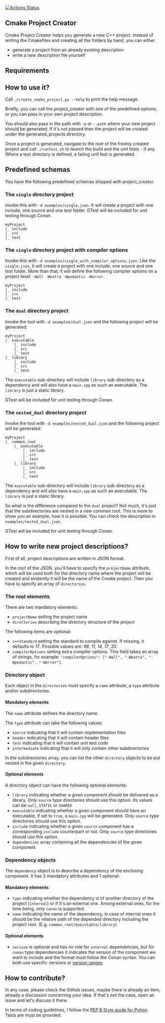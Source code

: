 [![Actions Status](https://github.com/sandordargo/cmake-project-creator/workflows/PythonCi/badge.svg)](https://github.com/sandordargo/cmake-project-creator/actions)

## Cmake Project Creator

Cmake Project Creator helps you generate a new C++ project. Instead of writing the Cmakefiles and creating all the folders by hand, you can either
* generate a project from an already existing description
* write a new description file yourself

## Requirements

## How to use it?

Call `./create_cmake_project.py --help` to print the help message.

Briefly, you can call the project_creator with one of the predefined options, or you can pass in your own project description.

You should also pass in the path with `-p` or `--path` where your new project should be generated. If it's not passed then the project will be created under the generated_projects directory.

Once a project is generated, navigate to the root of the freshly created project and call `./runTest.sh` to launch the build and the unit tests - if any. Where a test directory is defined, a failing unit test is generated. 

## Predefined schemas

You have the following predefined schemas shipped with project_creator. 

### The `single` directory project

Invoke this with `-d examples/single.json`. It will create a project with one include, one source and one test folder. GTest will be included for unit testing through Conan.

```
myProject
|_ include
|_ src
|_ test

``` 

### The `single` directory project with compiler options

Invoke this with `-d examples/single_with_compiler_options.json`. Like the `single.json`, it will create a project with one include, one source and one test folder. More than that, it will define the following compiler options on a project level: `-Wall -Wextra -Wpedantic -Werror`.

```
myProject
|_ include
|_ src
|_ test

``` 

### The `dual` directory project

Invoke the tool with `-d examples/dual.json` and the following project will be generated:

```
myProject
|_ executable
    |_ include
    |_ src
    |_ test
|_ library
    |_ include
    |_ src
    |_ test
```

The `executable` sub-directory will include `library` sub-directory as a dependency and will also have a `main.cpp` as such an executable. The `library` is just a static library. 

GTest will be included for unit testing through Conan.

### The `nested_dual` directory project

Invoke the tool with `-d examples/nested_dual.json` and the following project will be generated:

```
myProject
|_ common_root
    |_ executable
        |_ include
        |_ src
        |_ test
    |_ library
        |_ include
        |_ src
        |_ test
```

The `executable` sub-directory will include `library` sub-directory as a dependency and will also have a `main.cpp` as such an executable. The `library` is just a static library.

So what is the difference compared to the `dual` project? Not much, it's just that the subdirectories are nested in a new common root. This is more to show you an example, how it is possible. You can check the description in `examples/nested_dual.json`. 

GTest will be included for unit testing through Conan.

## How to write new project descriptions?

First of all, project descriptions are written in JSON format.

In the root of the JSON, you'll have to specify the `projectName` attribute, which will be used both for the directory name where the project will be created and evidently it will be the name of the Cmake project.
Then you have to specify an array of `directories`.


### The root elements

There are two mandatory elements:
- `projectName` setting the project name
- `directories` describing the directory structure of the project

The following items are optional:
- `c++Standard` setting the standard to compile against. If missing, it defaults to *17*. Possible values are: *98*, *11*, *14*, *17*, *20*.
- `compilerOptions` setting extra compiler options. This field takes an array of strings, for example: `"compilerOptions": ["-Wall", "-Wextra", "-Wpedantic", "-Werror"]`.

### Directory object

Each object in the `directories` must specify a `name` attribute, a `type` attribute and/or subdirectories.

#### Mandatory elements

The `name` attribute defines the directory name.

The `type` attribute can take the following values:
- `source` indicating that it will contain implementation files
- `header` indicating that it will contain header files
- `test` indicating that it will contain unit test code
- `intermediate` indicating that it will only contain other subdirectories  

In the subdirectories array, you can list the other `directory` objects to be put nested in the given `directory`.

#### Optional elements

A directory object can have the following optional elements:

- `library` indicating whether a given component should be delivered as a library. Only `source` type directories should use this option. Its values can be `null`, `STATIC` or `SHARED`
- `executable` indicating whether a given component should have an executable, if set to `true`, a `main.cpp` will be generated. Only `source` type directories should use this option.
- `include` indicating whether a given `source` component has a corresponding `include` counterpart or not. Only `source` type directories should use this option.
- `dependencies` array containing all the dependencies of the given component

### Dependency objects

The `dependency` object is to describe a dependency of the enclosing component. It has 2 mandatory attributes and 1 optional:

#### Mandatory elements
- `type` indicating whether the dependency is of another directory of the project (`internal`) or if it's an external one. Among external ones, for the time being, only `conan` is supported. 
- `name` indicating the name of the dependency, in case of internal ones it should be the relative path of the depended directory including the project root. (E.g. `common_root/executable/library`)

#### Optional elements
- `version` is optional and has no role for `internal` dependencies, but for `conan` type dependencies it indicates the version of the component we want to include and the format must follow the Conan syntax. You can both use specific versions or [version ranges](https://docs.conan.io/en/latest/versioning/version_ranges.html) 

## How to contribute?

In any case, please check the Github issues, maybe there is already an item, already a discussion concerning your idea. If that's not the case, open an issue and let's discuss it there.

In terms of coding guidelines, I follow the [PEP 8 Style guide for Pyhon](https://www.python.org/dev/peps/pep-0008/). Tests are must be provided.
